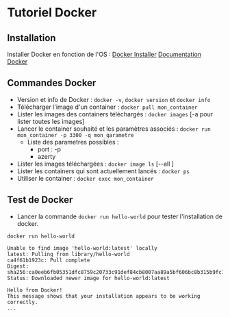 # Tutoriel Docker

## Installation

Installer Docker en fonction de l'OS : [Docker Installer](https://www.docker.com/get-started "Docker Installer")
[Documentation Docker](https://docs.docker.com/ "Documentation Docker")

## Commandes Docker

- Version et info de Docker : `docker -v`, `docker version` et `docker info`
- Télécharger l'image d'un container : `docker pull mon_container`
- Lister les images des containers téléchargés : `docker images` [-a pour lister toutes les images]
- Lancer le container souhaité et les paramètres associés : `docker run mon_container -p 3300 -q mon_qarametre`
  - Liste des parametres possibles :
    - port : -p
    - azerty
- Lister les images téléchargées : `docker image ls` [--all ]
- Lister les containers qui sont actuellement lancés : `docker ps`
- Utiliser le container : `docker exec mon_container`

## Test de Docker

- Lancer la commande `docker run hello-world` pour tester l'installation de docker.
```shell
docker run hello-world

Unable to find image 'hello-world:latest' locally
latest: Pulling from library/hello-world
ca4f61b1923c: Pull complete
Digest: sha256:ca0eeb6fb05351dfc8759c20733c91def84cb8007aa89a5bf606bc8b315b9fc7
Status: Downloaded newer image for hello-world:latest

Hello from Docker!
This message shows that your installation appears to be working correctly.
...
```
